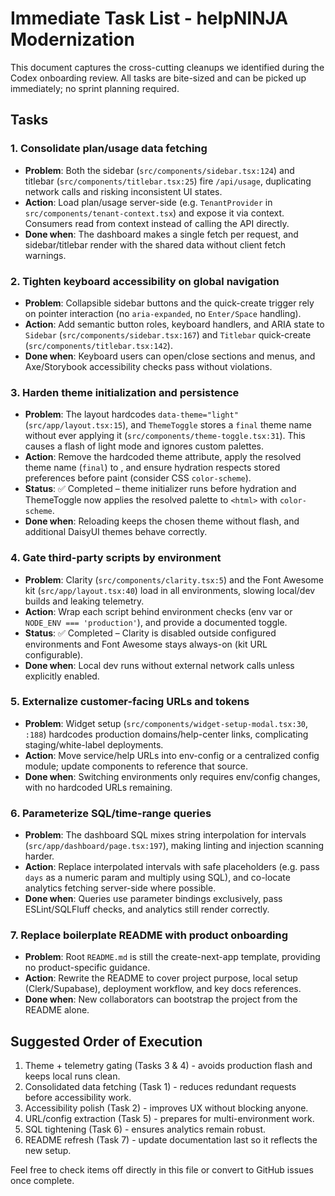 ﻿# Immediate Task List - helpNINJA Modernization

This document captures the cross-cutting cleanups we identified during the Codex onboarding review. All tasks are bite-sized and can be picked up immediately; no sprint planning required.

## Tasks

### 1. Consolidate plan/usage data fetching
- **Problem**: Both the sidebar (`src/components/sidebar.tsx:124`) and titlebar (`src/components/titlebar.tsx:25`) fire `/api/usage`, duplicating network calls and risking inconsistent UI states.
- **Action**: Load plan/usage server-side (e.g. `TenantProvider` in `src/components/tenant-context.tsx`) and expose it via context. Consumers read from context instead of calling the API directly.
- **Done when**: The dashboard makes a single fetch per request, and sidebar/titlebar render with the shared data without client fetch warnings.

### 2. Tighten keyboard accessibility on global navigation
- **Problem**: Collapsible sidebar buttons and the quick-create trigger rely on pointer interaction (no `aria-expanded`, no `Enter/Space` handling).
- **Action**: Add semantic button roles, keyboard handlers, and ARIA state to `Sidebar` (`src/components/sidebar.tsx:167`) and `Titlebar` quick-create (`src/components/titlebar.tsx:142`).
- **Done when**: Keyboard users can open/close sections and menus, and Axe/Storybook accessibility checks pass without violations.

### 3. Harden theme initialization and persistence
- **Problem**: The layout hardcodes `data-theme="light"` (`src/app/layout.tsx:15`), and `ThemeToggle` stores a `final` theme name without ever applying it (`src/components/theme-toggle.tsx:31`). This causes a flash of light mode and ignores custom palettes.
- **Action**: Remove the hardcoded theme attribute, apply the resolved theme name (`final`) to <html>, and ensure hydration respects stored preferences before paint (consider CSS `color-scheme`).
- **Status**: ✅ Completed – theme initializer runs before hydration and ThemeToggle now applies the resolved palette to `<html>` with `color-scheme`.
- **Done when**: Reloading keeps the chosen theme without flash, and additional DaisyUI themes behave correctly.

### 4. Gate third-party scripts by environment
- **Problem**: Clarity (`src/components/clarity.tsx:5`) and the Font Awesome kit (`src/app/layout.tsx:40`) load in all environments, slowing local/dev builds and leaking telemetry.
- **Action**: Wrap each script behind environment checks (env var or `NODE_ENV === 'production'`), and provide a documented toggle.
- **Status**: ✅ Completed – Clarity is disabled outside configured environments and Font Awesome stays always-on (kit URL configurable).
- **Done when**: Local dev runs without external network calls unless explicitly enabled.

### 5. Externalize customer-facing URLs and tokens
- **Problem**: Widget setup (`src/components/widget-setup-modal.tsx:30`, `:188`) hardcodes production domains/help-center links, complicating staging/white-label deployments.
- **Action**: Move service/help URLs into env-config or a centralized config module; update components to reference that source.
- **Done when**: Switching environments only requires env/config changes, with no hardcoded URLs remaining.

### 6. Parameterize SQL/time-range queries
- **Problem**: The dashboard SQL mixes string interpolation for intervals (`src/app/dashboard/page.tsx:197`), making linting and injection scanning harder.
- **Action**: Replace interpolated intervals with safe placeholders (e.g. pass `days` as a numeric param and multiply using SQL), and co-locate analytics fetching server-side where possible.
- **Done when**: Queries use parameter bindings exclusively, pass ESLint/SQLFluff checks, and analytics still render correctly.

### 7. Replace boilerplate README with product onboarding
- **Problem**: Root `README.md` is still the create-next-app template, providing no product-specific guidance.
- **Action**: Rewrite the README to cover project purpose, local setup (Clerk/Supabase), deployment workflow, and key docs references.
- **Done when**: New collaborators can bootstrap the project from the README alone.

## Suggested Order of Execution
1. Theme + telemetry gating (Tasks 3 & 4) - avoids production flash and keeps local runs clean.
2. Consolidated data fetching (Task 1) - reduces redundant requests before accessibility work.
3. Accessibility polish (Task 2) - improves UX without blocking anyone.
4. URL/config extraction (Task 5) - prepares for multi-environment work.
5. SQL tightening (Task 6) - ensures analytics remain robust.
6. README refresh (Task 7) - update documentation last so it reflects the new setup.

Feel free to check items off directly in this file or convert to GitHub issues once complete.


